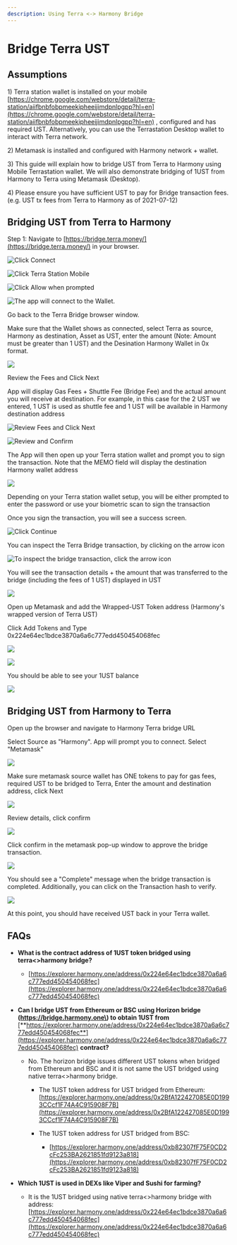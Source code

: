 ```yaml
---
description: Using Terra <-> Harmony Bridge
---
```


# Bridge Terra UST

## Assumptions

1\) Terra station wallet is installed on your mobile [https://chrome.google.com/webstore/detail/terra-station/aiifbnbfobpmeekipheeijimdpnlpgpp?hl=en](https://chrome.google.com/webstore/detail/terra-station/aiifbnbfobpmeekipheeijimdpnlpgpp?hl=en) , configured and has required UST. Alternatively, you can use the Terrastation Desktop wallet to interact with Terra network. 

2\) Metamask is installed and configured with Harmony network + wallet.

3\) This guide will explain how to bridge UST from Terra to Harmony using Mobile Terrastation wallet. We will also demonstrate bridging of 1UST from Harmony to Terra using Metamask \(Desktop\).

4\) Please ensure you have sufficient UST to pay for Bridge transaction fees. \(e.g. UST tx fees from Terra to Harmony as of 2021-07-12\)

## Bridging UST from Terra to Harmony

Step 1: Navigate to [https://bridge.terra.money/](https://bridge.terra.money/) in your browser. 

![Click Connect](../.gitbook/assets/image%20%28103%29.png)

![Click Terra Station Mobile](../.gitbook/assets/image%20%28111%29.png)

![Click Allow when prompted](../.gitbook/assets/image%20%2898%29.png)

![The app will connect to the Wallet. ](../.gitbook/assets/image%20%28168%29.png)

Go back to the Terra Bridge browser window.

Make sure that the Wallet shows as connected, select Terra as source, Harmony as destination, Asset as UST, enter the amount \(Note: Amount must be greater than 1 UST\) and the Desination Harmony Wallet in 0x format. 

![](../.gitbook/assets/image%20%28174%29.png)

Review the Fees and Click Next

App will display Gas Fees + Shuttle Fee \(Bridge Fee\) and the actual amount you will receive at destination. For example, in this case for the 2 UST we entered, 1 UST is used as shuttle fee and 1 UST will be available in Harmony destination address

![Review Fees and Click Next](../.gitbook/assets/image%20%28153%29.png)

![Review and Confirm](../.gitbook/assets/image%20%28172%29.png)

The App will then open up your Terra station wallet and prompt you to sign the transaction. Note that the MEMO field will display the destination Harmony wallet address 

![](../.gitbook/assets/image%20%28107%29.png)

Depending on your Terra station wallet setup, you will be either prompted to enter the password or use your biometric scan to sign the transaction

Once you sign the transaction, you will see a success screen.

![Click Continue](../.gitbook/assets/image%20%28167%29.png)

You can inspect the Terra Bridge transaction, by clicking on the arrow icon

![To inspect the bridge transaction, click the arrow icon](../.gitbook/assets/image%20%28136%29.png)

You will see the transaction details + the amount that was transferred to the bridge \(including the fees of 1 UST\) displayed in UST 

![](../.gitbook/assets/image%20%28149%29.png)

Open up Metamask and add the Wrapped-UST Token address \(Harmony's wrapped version of Terra UST\)

Click Add Tokens and Type 0x224e64ec1bdce3870a6a6c777edd450454068fec

![](../.gitbook/assets/image%20%28143%29.png)

![](../.gitbook/assets/image%20%28117%29.png)

You should be able to see your 1UST balance

![](../.gitbook/assets/image%20%28157%29.png)

## Bridging UST from Harmony to Terra

Open up the browser and navigate to Harmony Terra bridge URL

Select Source as "Harmony". App will prompt you to connect. Select "Metamask"

![](../.gitbook/assets/image%20%28151%29.png)



Make sure metamask source wallet has ONE tokens to pay for gas fees, required UST to be bridged to Terra, Enter the amount and destination address, click Next

![](../.gitbook/assets/image%20%28101%29.png)

Review details, click confirm

![](../.gitbook/assets/image%20%28160%29.png)

Click confirm in the metamask pop-up window to approve the bridge transaction.

![](../.gitbook/assets/image%20%28118%29.png)

You should see a "Complete" message when the bridge transaction is completed. Additionally, you can click on the Transaction hash to verify.



![](../.gitbook/assets/image%20%28170%29.png)



At this point, you should have received UST back in your Terra wallet.

## FAQs

* **What is the contract address of 1UST token bridged using terra&lt;&gt;harmony bridge?**

  * [https://explorer.harmony.one/address/0x224e64ec1bdce3870a6a6c777edd450454068fec](https://explorer.harmony.one/address/0x224e64ec1bdce3870a6a6c777edd450454068fec)

* **Can I bridge UST from Ethereum or BSC using Horizon bridge \(https://bridge.harmony.one\) to obtain 1UST from** [**https://explorer.harmony.one/address/0x224e64ec1bdce3870a6a6c777edd450454068fec**](https://explorer.harmony.one/address/0x224e64ec1bdce3870a6a6c777edd450454068fec) **contract?**
  * No. The horizon bridge issues different UST tokens when bridged from Ethereum and BSC and it is not same the UST bridged using native terra&lt;&gt;harmony bridge. 
    * The 1UST token address for UST bridged from Ethereum: [https://explorer.harmony.one/address/0x2BfA122427085E0D1993CCcf1F74A4C915908F7B](https://explorer.harmony.one/address/0x2BfA122427085E0D1993CCcf1F74A4C915908F7B)
    * The 1UST token address for UST bridged from BSC:

      * [https://explorer.harmony.one/address/0xb82307fF75F0CD2cFc253BA2621851fd9123a818](https://explorer.harmony.one/address/0xb82307fF75F0CD2cFc253BA2621851fd9123a818)
* **Which 1UST is used in DEXs like Viper and Sushi for farming?**
  * It is the 1UST bridged using native terra&lt;&gt;harmony bridge with address: [https://explorer.harmony.one/address/0x224e64ec1bdce3870a6a6c777edd450454068fec](https://explorer.harmony.one/address/0x224e64ec1bdce3870a6a6c777edd450454068fec)

